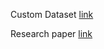 Custom Dataset [link](https://www.kaggle.com/datasets/adipuli2004/dehazing-and-desmoking)

Research paper [link](https://arxiv.org/abs/1409.1556v6)
